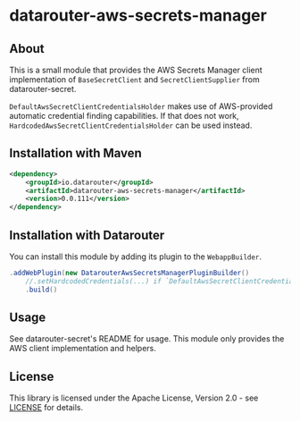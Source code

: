 # datarouter-aws-secrets-manager

## About

This is a small module that provides the AWS Secrets Manager client implementation of `BaseSecretClient` and `SecretClientSupplier` from datarouter-secret.

`DefaultAwsSecretClientCredentialsHolder` makes use of AWS-provided automatic credential finding capabilities. If that does not work, `HardcodedAwsSecretClientCredentialsHolder` can be used instead.

## Installation with Maven

```xml
<dependency>
	<groupId>io.datarouter</groupId>
	<artifactId>datarouter-aws-secrets-manager</artifactId>
	<version>0.0.111</version>
</dependency>
```

## Installation with Datarouter

You can install this module by adding its plugin to the `WebappBuilder`.

```java
.addWebPlugin(new DatarouterAwsSecretsManagerPluginBuilder()
	//.setHardcodedCredentials(...) if `DefaultAwsSecretClientCredentialsHolder` is insufficient
	.build()
```

## Usage

See datarouter-secret's README for usage. This module only provides the AWS client implementation and helpers.

## License

This library is licensed under the Apache License, Version 2.0 - see [LICENSE](../LICENSE) for details.
